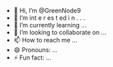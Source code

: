 - 👋 Hi, I’m @GreenNode9
-  👀 I’m  int e     r      es  t ed i n   .   . .      
- 🌱 I’m currently learning  ...     
- 💞️ I’m looking to collaborate on ...  
- 📫 How to reach me ...
- 😄 Pronouns: ...
- ⚡ Fun fact: ...

<!---
GreenNode9/GreenNode9 is a ✨ special ✨ repository because its `README.md` (this file) appears on your GitHub profile.
You can click the Preview link to take a look at your changes.
--->
